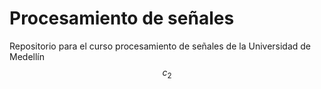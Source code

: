 # Procesamiento de señales
Repositorio para el curso procesamiento de señales de la Universidad de Medellín
$$c_2$$
